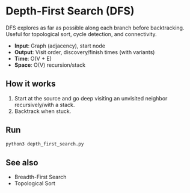# Depth-First Search (DFS)

DFS explores as far as possible along each branch before backtracking. Useful for topological sort, cycle detection, and connectivity.

- **Input**: Graph (adjacency), start node
- **Output**: Visit order, discovery/finish times (with variants)
- **Time**: O(V + E)
- **Space**: O(V) recursion/stack

## How it works
1. Start at the source and go deep visiting an unvisited neighbor recursively/with a stack.
2. Backtrack when stuck.

## Run
```bash
python3 depth_first_search.py
```

## See also
- Breadth-First Search
- Topological Sort
